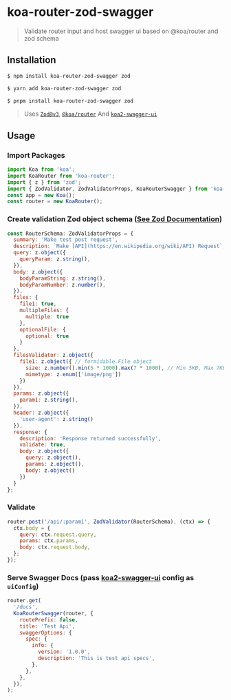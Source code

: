 # koa-router-zod-swagger

> Validate router input and host swagger ui based on @koa/router and zod schema

## Installation

```sh
$ npm install koa-router-zod-swagger zod

$ yarn add koa-router-zod-swagger zod

$ pnpm install koa-router-zod-swagger zod
```
> Uses [`Zod@v3`](https://v3.zod.dev/), [`@koa/router`](https://github.com/koajs/router) And [`koa2-swagger-ui`](https://github.com/scttcper/koa2-swagger-ui)

## Usage

### Import Packages

```js
import Koa from 'koa';
import KoaRouter from 'koa-router';
import { z } from 'zod';
import { ZodValidator, ZodValidatorProps, KoaRouterSwagger } from 'koa-router-zod-swagger';
const app = new Koa();
const router = new KoaRouter();
```

### Create validation Zod object schema ([See Zod Documentation](https://v3.zod.dev/))

```js
const RouterSchema: ZodValidatorProps = {
  summary: 'Make test post request',
  description: `Make [API](https://en.wikipedia.org/wiki/API) Request`,
  query: z.object({
    queryParam: z.string(),
  }),
  body: z.object({
    bodyParamString: z.string(),
    bodyParamNumber: z.number(),
  }),
  files: {
    file1: true,
    multipleFiles: {
      multiple: true
    },
    optionalFile: {
      optional: true
    }
  },
  filesValidator: z.object({
    file1: z.object({ // formidable.File object
      size: z.number().min(5 * 1000).max(7 * 1000), // Min 5KB, Max 7KB.
      mimetype: z.enum(['image/png'])
    })
  }),
  params: z.object({
    param1: z.string(),
  }),
  header: z.object({
    'user-agent': z.string()
  }),
  response: {
    description: 'Response returned successfully',
    validate: true,
    body: z.object({
      query: z.object(),
      params: z.object(),
      body: z.object()
    })
  }
};
```
### Validate
```js
router.post('/api/:param1', ZodValidator(RouterSchema), (ctx) => {
  ctx.body = {
    query: ctx.request.query,
    params: ctx.params,
    body: ctx.request.body,
  };
});
```

### Serve Swagger Docs (pass [koa2-swagger-ui](https://github.com/scttcper/koa2-swagger-ui#config) config as `uiConfig`)

```js
router.get(
  '/docs',
  KoaRouterSwagger(router, {
    routePrefix: false,
    title: 'Test Api',
    swaggerOptions: {
      spec: {
        info: {
          version: '1.0.0',
          description: 'This is test api specs',
        },
      },
    },
  }),
);
```
